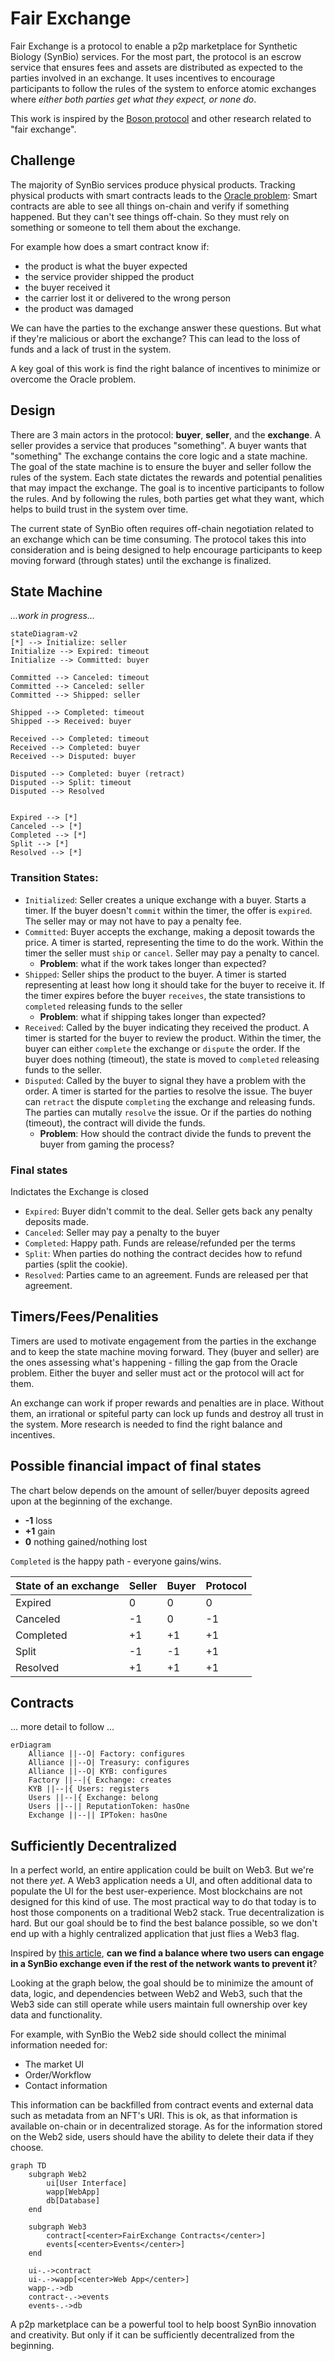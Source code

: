 # Fair Exchange
Fair Exchange is a protocol to enable a p2p marketplace for Synthetic Biology (SynBio) services. For the most part, the protocol is an escrow service that ensures fees and assets are distributed as expected to the parties involved in an exchange. It uses incentives to encourage participants to follow the rules of the system to enforce atomic exchanges where *either both parties get what they expect, or none do*.

This work is inspired by the [Boson protocol](https://www.bosonprotocol.io/technology/) and other research related to "fair exchange".

## Challenge
The majority of SynBio services produce physical products. Tracking physical products with smart contracts leads to the [Oracle problem](https://blog.chain.link/what-is-the-blockchain-oracle-problem/):  Smart contracts are able to see all things on-chain and verify if something happened.  But they can't see things off-chain. So they must rely on something or someone to tell them about the exchange.

For example how does a smart contract know if:
* the product is what the buyer expected
* the service provider shipped the product
* the buyer received it
* the carrier lost it or delivered to the wrong person
* the product was damaged

We can have the parties to the exchange answer these questions.  But what if they're malicious or abort the exchange?  This can lead to the loss of funds and a lack of trust in the system.

A key goal of this work is find the right balance of incentives to minimize or overcome the Oracle problem. 

## Design
There are 3 main actors in the protocol: **buyer**, **seller**, and the **exchange**. A seller provides a service that produces "something". A buyer wants that "something" The exchange contains the core logic and a state machine. The goal of the state machine is to ensure the buyer and seller follow the rules of the system. Each state dictates the rewards and potential penalities that may impact the exchange.  The goal is to incentive participants to follow the rules.  And by following the rules, both parties get what they want, which helps to build trust in the system over time.

The current state of SynBio often requires off-chain negotiation related to an exchange which can be time consuming. The protocol takes this into consideration and is being designed to help encourage participants to keep moving forward (through states) until the exchange is finalized.

## State Machine
*...work in progress...*

```mermaid
stateDiagram-v2
[*] --> Initialize: seller
Initialize --> Expired: timeout
Initialize --> Committed: buyer

Committed --> Canceled: timeout
Committed --> Canceled: seller
Committed --> Shipped: seller

Shipped --> Completed: timeout
Shipped --> Received: buyer

Received --> Completed: timeout
Received --> Completed: buyer
Received --> Disputed: buyer

Disputed --> Completed: buyer (retract)
Disputed --> Split: timeout
Disputed --> Resolved


Expired --> [*]
Canceled --> [*]
Completed --> [*]
Split --> [*]
Resolved --> [*]
```

### Transition States:
* `Initialized`: Seller creates a unique exchange with a buyer. Starts a timer. If the buyer doesn't `commit` within the timer, the offer is `expired`.  The seller may or may not have to pay a penalty fee.
* `Committed`: Buyer accepts the exchange, making a deposit towards the price. A timer is started, representing the time to do the work. Within the timer the seller must `ship` or `cancel`. Seller may pay a penalty to cancel.
    * **Problem**: what if the work takes longer than expected?
* `Shipped`: Seller ships the product to the buyer. A timer is started representing at least how long it should take for the buyer to receive it. If the timer expires before the buyer `receives`, the state transistions to `completed` releasing funds to the seller
    * **Problem**: what if shipping takes longer than expected?
* `Received`: Called by the buyer indicating they received the product.  A timer is started for the buyer to review the product. Within the timer, the buyer can either `complete` the exchange or `dispute` the order. If the buyer does nothing (timeout), the state is moved to `completed` releasing funds to the seller.
* `Disputed`: Called by the buyer to signal they have a problem with the order.  A timer is started for the parties to resolve the issue.  The buyer can `retract` the dispute `completing` the exchange and releasing funds. The parties can mutally `resolve` the issue. Or if the parties do nothing (timeout), the contract will divide the funds.
    * **Problem**: How should the contract divide the funds to prevent the buyer from gaming the process?


### Final states
Indictates the Exchange is closed
* `Expired`: Buyer didn't commit to the deal.  Seller gets back any penalty deposits made. 
* `Canceled`: Seller may pay a penalty to the buyer
* `Completed`: Happy path.  Funds are release/refunded per the terms
* `Split`: When parties do nothing the contract decides how to refund parties (split the cookie).
* `Resolved`: Parties came to an agreement. Funds are released per that agreement.

## Timers/Fees/Penalities
Timers are used to motivate engagement from the parties in the exchange and to keep the state machine moving forward.  They (buyer and seller) are the ones assessing what's happening - filling the gap from the Oracle problem. Either the buyer and seller must act or the protocol will act for them.

An exchange can work if proper rewards and penalties are in place.  Without them, an irrational or spiteful party can lock up funds and destroy all trust in the system. More research is needed to find the right balance and incentives.

## Possible financial impact of final states

The chart below depends on the amount of seller/buyer deposits agreed upon 
at the beginning of the exchange.

* **-1** loss
* **+1** gain
* **0**  nothing gained/nothing lost

`Completed` is the happy path - everyone gains/wins.

| State of an exchange | Seller     | Buyer       | Protocol |
| -------------------- | ---------- | ----------- | -------- |
| Expired              |  0         |  0          |  0       |
| Canceled             | -1         |  0          | -1       |
| Completed            | +1         | +1          | +1       |
| Split                | -1         | -1          | +1       |
| Resolved             | +1         | +1          | +1       |



## Contracts

... more detail to follow ...
```mermaid
erDiagram
    Alliance ||--O| Factory: configures
    Alliance ||--O| Treasury: configures
    Alliance ||--O| KYB: configures
    Factory ||--|{ Exchange: creates
    KYB ||--|{ Users: registers
    Users ||--|{ Exchange: belong
    Users ||--|| ReputationToken: hasOne
    Exchange ||--|| IPToken: hasOne
``` 

## Sufficiently Decentralized

In a perfect world, an entire application could be built on Web3. But we're not there *yet*.  A Web3 application needs a UI, and often additional data to populate the UI for the best user-experience. Most blockchains are not designed for this kind of use. The most practical way to do that today is to host those components on a traditional Web2 stack. True decentralization is hard. But our goal should be to find the best balance possible, so we don't end up with a highly centralized application that just flies a Web3 flag.

Inspired by [this article](https://www.varunsrinivasan.com/2022/01/11/sufficient-decentralization-for-social-networks), **can we find a balance where two users can engage in a SynBio exchange even if the rest of the network wants to prevent it**?

Looking at the graph below, the goal should be to minimize the amount of data, logic, and dependencies between Web2 and Web3, such that the Web3 side can still operate while users maintain full ownership over key data and functionality.

For example, with SynBio the Web2 side should collect the minimal information needed for: 
* The market UI
* Order/Workflow 
* Contact information

This information can be backfilled from contract events and external data such as metadata from an NFT's URI. This is ok, as that information is available on-chain or in decentralized storage. As for the information stored on the Web2 side, users should have the ability to delete their data if they choose.

```mermaid
graph TD
    subgraph Web2
        ui[User Interface]
        wapp[WebApp]
        db[Database]
    end
    
    subgraph Web3
        contract[<center>FairExchange Contracts</center>]
        events[<center>Events</center>]
    end
    
    ui-.->contract
    ui-.->wapp[<center>Web App</center>]
    wapp-.->db
    contract-.->events
    events-.->db        
```
A p2p marketplace can be a powerful tool to help boost SynBio innovation and creativity. But only if it can be sufficiently decentralized from the beginning.
